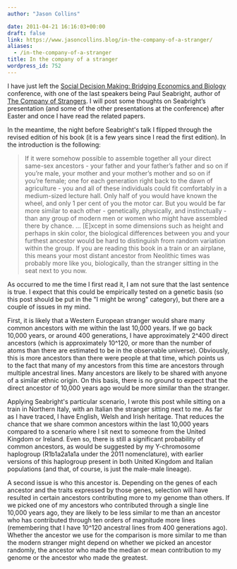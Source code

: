 ```yaml
---
author: "Jason Collins"

date: 2011-04-21 16:16:03+00:00
draft: false
link: https://www.jasoncollins.blog/in-the-company-of-a-stranger/
aliases:
  - /in-the-company-of-a-stranger
title: In the company of a stranger
wordpress_id: 752
---
```


I have just left the [Social Decision Making: Bridging Economics and Biology](https://www.jasoncollins.blog/social-decision-making-bridging-economics-and-biology/) conference, with one of the last speakers being Paul Seabright, author of [The Company of Strangers](http://press.princeton.edu/titles/9169.html). I will post some thoughts on Seabright’s presentation (and some of the other presentations at the conference) after Easter and once I have read the related papers.

In the meantime, the night before Seabright's talk I flipped through the revised edition of his book (it is a few years since I read the first edition). In the introduction is the following:


<blockquote>If it were somehow possible to assemble together all your direct same-sex ancestors - your father and your father’s father and so on if you’re male, your mother and your mother’s mother and so on if you’re female; one for each generation right back to the dawn of agriculture - you and all of these individuals could fit comfortably in a medium-sized lecture hall. Only half of you would have known the wheel, and only 1 per cent of you the motor car. But you would be far more similar to each other - genetically, physically, and instinctually - than any group of modern men or women who might have assembled there by chance. … [E]xcept in some dimensions such as height and perhaps in skin color, the biological differences between you and your furthest ancestor would be hard to distinguish from random variation within the group. If you are reading this book in a train or an airplane, this means your most distant ancestor from Neolithic times was probably more like you, biologically, than the stranger sitting in the seat next to you now.</blockquote>


As occurred to me the time I first read it, I am not sure that the last sentence is true. I expect that this could be empirically tested on a genetic basis (so this post should be put in the "I might be wrong" category), but there are a couple of issues in my mind.

First, it is likely that a Western European stranger would share many common ancestors with me within the last 10,000 years. If we go back 10,000 years, or around 400 generations, I have approximately 2^400 direct ancestors (which is approximately 10^120, or more than the number of atoms than there are estimated to be in the observable universe). Obviously, this is more ancestors than there were people at that time, which points us to the fact that many of my ancestors from this time are ancestors through multiple ancestral lines. Many ancestors are likely to be shared with anyone of a similar ethnic origin. On this basis, there is no ground to expect that the direct ancestor of 10,000 years ago would be more similar than the stranger.

Applying Seabright's particular scenario, I wrote this post while sitting on a train in Northern Italy, with an Italian the stranger sitting next to me. As far as I have traced, I have English, Welsh and Irish heritage. That reduces the chance that we share common ancestors within the last 10,000 years compared to a scenario where I sit next to someone from the United Kingdom or Ireland. Even so, there is still a significant probability of common ancestors, as would be suggested by my Y-chromosome haplogroup (R1b1a2a1a1a under the 2011 nomenclature), with earlier versions of this haplogroup present in both United Kingdom and Italian populations (and that, of course, is just the male-male lineage).

A second issue is who this ancestor is. Depending on the genes of each ancestor and the traits expressed by those genes, selection will have resulted in certain ancestors contributing more to my genome than others. If we picked one of my ancestors who contributed through a single line 10,000 years ago, they are likely to be less similar to me than an ancestor who has contributed through ten orders of magnitude more lines (remembering that I have 10^120 ancestral lines from 400 generations ago). Whether the ancestor we use for the comparison is more similar to me than the modern stranger might depend on whether we picked an ancestor randomly, the ancestor who made the median or mean contribution to my genome or the ancestor who made the greatest.

